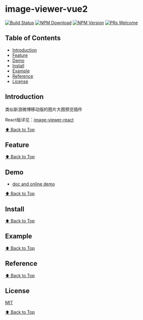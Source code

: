 # image-viewer-vue2

[![Build Status](https://travis-ci.org/qqw78901/image-viewer-vue2.svg?branch=master)](https://travis-ci.org/qqw78901/image-viewer-vue2)
[![NPM Download](https://img.shields.io/npm/dm/image-viewer-vue2.svg)](https://www.npmjs.com/package/image-viewer-vue2)
[![NPM Version](https://img.shields.io/npm/v/image-viewer-vue2.svg)](https://www.npmjs.com/package/image-viewer-vue2)
[![PRs Welcome](https://img.shields.io/badge/PRs-welcome-brightgreen.svg)](https://github.com/qqw78901/image-viewer-vue2/pulls)







## Table of Contents

- [Introduction](#introduction)
- [Feature](#feature)
- [Demo](#demo)
- [Install](#install)
- [Example](#example)
- [Reference](#reference)
- [License](#license)

## Introduction

类似新浪微博移动版的图片大图预览插件

React版详见：[image-viewer-react](https://www.npmjs.com/package/image-viewer-react)

[⬆ Back to Top](#table-of-contents)

## Feature

[⬆ Back to Top](#table-of-contents)

## Demo

* [doc and online demo](https://femessage.github.io/image-viewer-vue2/)

[⬆ Back to Top](#table-of-contents)

## Install

[⬆ Back to Top](#table-of-contents)

## Example

[⬆ Back to Top](#table-of-contents)

## Reference

[⬆ Back to Top](#table-of-contents)

## License

[MIT](./LICENSE)

[⬆ Back to Top](#table-of-contents)
